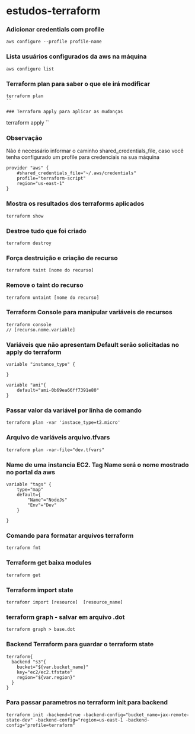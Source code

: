 # estudos-terraform



### Adicionar credentials com profile

```
aws configure --profile profile-name
```

### Lista usuários configurados da aws na máquina
```
aws configure list 
```

### Terraform plan para saber o que ele irá modificar

```
terraform plan
``

### Terraform apply para aplicar as mudanças

```
terraform apply
``

### Observação
Não é necessário informar o caminho shared_credentials_file, caso você tenha configurado um profile para credenciais na sua máquina
```
provider "aws" {
    #shared_credentials_file="~/.aws/credentials"
    profile="terraform-script"
    region="us-east-1"
}
```

### Mostra os resultados dos terraforms aplicados
```
terraform show
```

### Destroe tudo que foi criado

```
terraform destroy
```

### Força destruição e criação de recurso
```
terraform taint [nome do recurso]
```

### Remove o taint do recurso
```
terraform untaint [nome do recurso]
```

### Terraform Console para manipular variáveis de recursos

```
terraform console
// [recurso.nome.variable]
```

### Variáveis que não apresentam Default serão solicitadas no apply do terraform
```HCL
variable "instance_type" {
  
}

variable "ami"{
    default="ami-0b69ea66ff7391e80"
}

```

### Passar valor da variável por linha de comando
```
terraform plan -var 'instace_type=t2.micro'
```

### Arquivo de variáveis arquivo.tfvars
```
terraform plan -var-file="dev.tfvars"
```

### Name de uma instancia EC2. Tag Name será o nome mostrado no portal da aws
```
variable "tags" {
    type="map"
    default={
        "Name"="NodeJs"
        "Env"="Dev"
    }
  
}
```

### Comando para formatar arquivos terraform

```
terraform fmt
```

### Terraform get baixa modules

```
terraform get
```

### Terraform import state

```
terrafomr import [resource]  [resource_name]
```

### terraform graph -  salvar em arquivo .dot

```
terraform graph > base.dot
```

### Backend Terraform para guardar o terraform state
```
terraform{
  backend "s3"{
    bucket="${var.bucket_name}"
    key="ec2/ec2.tfstate"
    region="${var.region}"
  }
}
```

### Para passar parametros no terraform init para backend
```
terraform init -backend=true -backend-config="bucket_name=jax-remote-state-dev" -backend-config="region=us-east-1 -backend-config="profile=terraform"
```